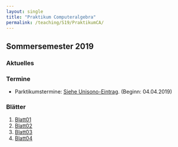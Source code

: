 ```yaml
---
layout: single
title: "Praktikum Computeralgebra"
permalink: /teaching/S19/PraktikumCA/
---
```


## Sommersemester 2019

### Aktuelles

### Termine

* Parktikumstermine: [Siehe Unisono-Eintrag](https://unisono.uni-siegen.de/qisserver/pages/cm/exa/examEventOverviewOwn/showOverview.xhtml?_flowId=examEventOverviewOwn-flow&_flowExecutionKey=e1s3). (Beginn: 04.04.2019)

### Blätter

1. [Blatt01](http://www.algebra.mathematik.uni-siegen.de/barakat/Lehre/SS19/Praktikum/Uebungen/blatt01.pdf)
1. [Blatt02](http://www.algebra.mathematik.uni-siegen.de/barakat/Lehre/SS19/Praktikum/Uebungen/blatt02.pdf)
1. [Blatt03](http://www.algebra.mathematik.uni-siegen.de/barakat/Lehre/SS19/Praktikum/Uebungen/blatt03.pdf)
1. [Blatt04](http://www.algebra.mathematik.uni-siegen.de/barakat/Lehre/SS19/Praktikum/Uebungen/blatt04.pdf)

